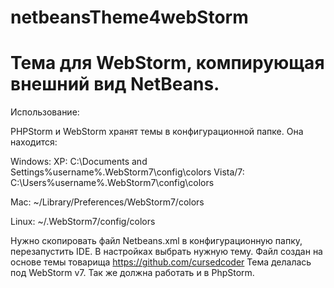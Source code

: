 netbeansTheme4webStorm
======================

Тема для WebStorm, компирующая внешний вид NetBeans.
======================


Использование: 

PHPStorm и WebStorm хранят темы в конфигурационной папке. Она находится:

Windows:
XP: C:\Documents and Settings\%username%\.WebStorm7\config\colors
Vista/7: C:\Users\%username%\.WebStorm7\config\colors

Mac: ~/Library/Preferences/WebStorm7/colors

Linux: ~/.WebStorm7/config/colors


Нужно скопировать файл Netbeans.xml в конфигурационную папку, перезапустить IDE. В настройках выбрать нужную тему.
Файл создан на основе темы товарища https://github.com/cursedcoder
Тема делалась под WebStorm v7. Так же должна работать и в PhpStorm.